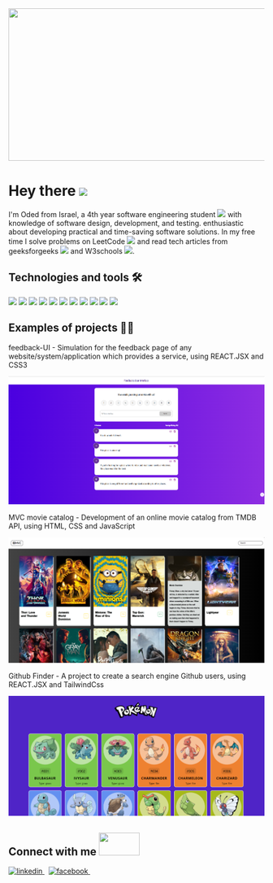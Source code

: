 <div align="center">
  <img src="https://r7q6w9z6.rocketcdn.me/career/wp-content/uploads/2020/03/hello.gif" width="600" height="300"/>
</div>
<h1>
  Hey there
  <img src="https://media.giphy.com/media/hvRJCLFzcasrR4ia7z/giphy.gif" width="30px"/>
</h1>

I'm Oded from Israel, a 4th year software engineering student <img src="https://media.giphy.com/media/WUlplcMpOCEmTGBtBW/giphy.gif" width="30">
with knowledge of software design,
development, and testing.
enthusiastic about developing practical
and time-saving software solutions.
In my free time I solve problems on LeetCode <img src="https://cdn.iconscout.com/icon/free/png-256/leetcode-3629476-3031539.png" width="25px"/> and read tech articles from geeksforgeeks <img src="https://upload.wikimedia.org/wikipedia/commons/4/43/GeeksforGeeks.svg" width="30px"/> and W3schools <img src="https://static.wikia.nocookie.net/logopedia/images/9/9a/W3Schools_2020_2.svg/revision/latest?cb=20210514020422" width="30px"/>.

<h2>
Technologies and tools 🛠️
</h2>

<p float="left">
  <img src="https://user-images.githubusercontent.com/59575502/127426751-01af6b81-3523-47d2-95b8-6166f9c3c3aa.png" width="80">
  <img src="https://user-images.githubusercontent.com/59575502/127426757-5335f7bc-c63a-4e58-9e96-f43982df842d.png" width="80"/>
  <img src="https://user-images.githubusercontent.com/59575502/127428627-06e9cfab-80ba-45a2-8891-96121397ec9c.png" width="80" /> 
 
<img src="https://camo.githubusercontent.com/c61346fb6ea6a25b03315c7a3655fdf3f0368efed773cc2cf393b3ff26a4a8d2/68747470733a2f2f63646e2e776f726c64766563746f726c6f676f2e636f6d2f6c6f676f732f68746d6c2d312e737667" width="70">
<img src="https://user-images.githubusercontent.com/59575502/127426315-abe01b56-a385-455d-9caf-40bc7022a3d3.png" width="100" /> 
<img src="https://user-images.githubusercontent.com/59575502/127426312-4a7a6d79-4b40-4b06-8c94-824ea3e8410e.png" width="80" /> 
<img src="https://user-images.githubusercontent.com/59575502/127428633-1f18254b-97f9-4358-aec4-3143874035f8.png" width="85" /> 
 <img src="https://cdn.worldvectorlogo.com/logos/nodejs-1.svg" width="115" height ="-50"/> 
<img src="https://user-images.githubusercontent.com/59575502/127428630-7563c6a0-4ce4-4b21-9473-b7c2b149f3c4.png" width="85" /> 
<img src="https://user-images.githubusercontent.com/59575502/127427975-18b027b4-dc7f-4616-b9b4-42019b54e8db.png" width="85" />
<img src="https://cdn.worldvectorlogo.com/logos/mongodb-icon-1.svg" width="90"/>

 


</p>

<h2>
Examples of projects 👨‍💻
</h2>

<p> feedback-UI - Simulation for the feedback page of any website/system/application which provides a service, using REACT.JSX and CSS3</p>

![FEEDBACKS](FEEDBACKS.png)

<p> MVC movie catalog - Development of an online movie catalog
from TMDB API, using HTML, CSS and
JavaScript </p>

![MVC](MVC.png)

<p> Github Finder - A project to create a search engine Github users, using REACT.JSX and TailwindCss</p>

![GithubFinder](POKEDEX.png)

<h2> Connect with me <img src="https://raw.githubusercontent.com/ShahriarShafin/ShahriarShafin/main/Assets/handshake.gif" width="80" height="45"/></h2>

<p>
  <a href="https://www.linkedin.com/in/oded-atias
" rel="nofollow noreferrer">
    <img src="https://upload.wikimedia.org/wikipedia/commons/thumb/c/ca/LinkedIn_logo_initials.png/900px-LinkedIn_logo_initials.png?20140125013055" alt="linkedin" width = "80"> 
  </a> &nbsp; 
    <a href="https://www.facebook.com/oded.atias.3/
" rel="nofollow noreferrer">
    <img src="https://play-lh.googleusercontent.com/J--_O-bAdNwLKs8XXsm9dTbt4B19wHXq6qGr5eCAJEagPrdC86aB8RieIkRdqKtSbNM" alt="facebook" width = "80"> 
  </a> &nbsp; 
</p>
